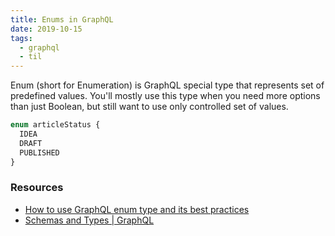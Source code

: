 ```yaml
---
title: Enums in GraphQL
date: 2019-10-15
tags:
  - graphql
  - til
---
```


Enum (short for Enumeration) is GraphQL special type that represents set of predefined values. You'll mostly use this type when you need more options than just Boolean, but still want to use only controlled set of values.

```graphql
enum articleStatus {
  IDEA
  DRAFT
  PUBLISHED
}
```

### Resources

- [How to use GraphQL enum type and its best practices](https://graphqlmastery.com/blog/how-to-use-graphql-enum-type-and-its-best-practices)
- [Schemas and Types | GraphQL](https://graphql.org/learn/schema/#enumeration-types)
